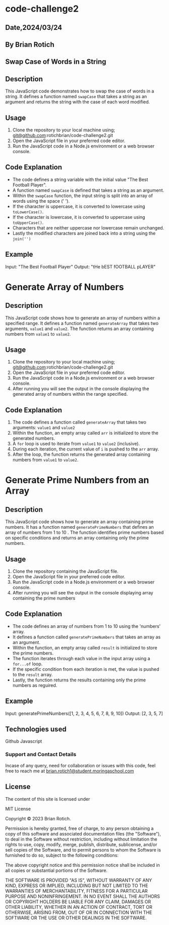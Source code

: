 # code-challenge2

## Date,2024/03/24

## By Brian Rotich

## Swap Case of Words in a String

## Description

This JavaScript code demonstrates how to swap the case of words in a string. It defines a function named `swapCase` that takes a string as an argument and returns the string with the case of each word modified.

## Usage

1. Clone the repository to your local machine using;
    <git@github.com>:rotichbrian/code-challenge2.git
2. Open the JavaScript file in your preferred code editor.
3. Run the JavaScript code in a Node.js environment or a web browser console.

## Code Explanation

- The code defines a string variable with the initial value "The Best Football Player".
- A function named `swapCase` is defined that takes a string as an argument.
- Within the `swapCase` function, the input string is split into an array of words using the space (' ').
- If the character is uppercase, it is converted to lowercase using `toLowerCase()`.
- If the character is lowercase, it is converted to uppercase using `toUpperCase()`.
- Characters that are neither uppercase nor lowercase remain unchanged.
- Lastly the modified characters are joined back into a string using the `join('')`

## Example

Input: "The Best Football Player"
Output: "tHe bEST fOOTBALL pLAYER"

# Generate Array of Numbers

## Description

This JavaScript code shows how to generate an array of numbers within a specified range. It defines a function named `generateArray` that takes two arguments, `value1` and `value2`. The function returns an array containing numbers from `value1` to `value2`.

## Usage

1. Clone the repository to your local machine using;
    <git@github.com>:rotichbrian/code-challenge2.git
2. Open the JavaScript file in your preferred code editor.
3. Run the JavaScript code in a Node.js environment or a web browser console.
4. After running you will see the output in the console displaying the generated array of numbers within the range specified.

## Code Explanation

1. The code defines a function called `generateArray` that takes two arguments: `value1` and `value2`
2. Within the function, an empty array called `arr` is initialized to store the generated numbers.
3. A `for` loop is used to iterate from `value1` to `value2` (inclusive).
4. During each iteration, the current value of `i` is pushed to the `arr` array.
5. After the loop, the function returns the generated array containing numbers from `value1` to `value2`.

# Generate Prime Numbers from an Array

## Description

This JavaScript code shows how to generate an array containing prime numbers. It has a function named `generatePrimeNumbers` that defines an array of numbers from 1 to 10 . The function identifies prime numbers based on specific conditions and returns an array containing only the prime numbers.

## Usage

1. Clone the repository containing the JavaScript file.
2. Open the JavaScript file in your preferred code editor.
3. Run the JavaScript code in a Node.js environment or a web browser console.
4. After running you will see the output in the console displaying array containing the prime numbers

## Code Explanation

- The code defines an array of numbers from 1 to 10 using the 'numbers' array.
- It defines a function called `generatePrimeNumbers` that takes an array as an argument.
- Within the function, an empty array called `result` is initialized to store the prime numbers.
- The function iterates through each value in the input array using a `for...of` loop.
- If the specific condition from each iteration is met, the value is pushed to the `result` array.
- Lastly, the function returns the results containing only the prime numbers as reguired.

## Example

Input: generatePrimeNumbers([1, 2, 3, 4, 5, 6, 7, 8, 9, 10])
Output: [2, 3, 5, 7]

## Technologies used

   Github
   Javascript

### Support and Contact Details

Incase of any query, need for collaboration or issues with this code, feel free to reach me at <brian.rotich1@student.moringaschool.com>

## License

The content of this site is licensed under

MIT License

Copyright © 2023 Brian Rotich.

Permission is hereby granted, free of charge, to any person obtaining a copy of this software and associated documentation files (the "Software"), to deal in the Software without restriction, including without limitation the rights to use, copy, modify, merge, publish, distribute, sublicense, and/or sell copies of the Software, and to permit persons to whom the Software is furnished to do so, subject to the following conditions:

The above copyright notice and this permission notice shall be included in all copies or substantial portions of the Software.

THE SOFTWARE IS PROVIDED "AS IS", WITHOUT WARRANTY OF ANY KIND, EXPRESS OR IMPLIED, INCLUDING BUT NOT LIMITED TO THE WARRANTIES OF MERCHANTABILITY, FITNESS FOR A PARTICULAR PURPOSE AND NONINFRINGEMENT. IN NO EVENT SHALL THE AUTHORS OR COPYRIGHT HOLDERS BE LIABLE FOR ANY CLAIM, DAMAGES OR OTHER LIABILITY, WHETHER IN AN ACTION OF CONTRACT, TORT OR OTHERWISE, ARISING FROM, OUT OF OR IN CONNECTION WITH THE SOFTWARE OR THE USE OR OTHER DEALINGS IN THE SOFTWARE.
